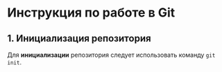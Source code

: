 # Инструкция по работе в Git
## 1. Инициализация репозитория
Для **инициализации** репозитория следует использовать команду `git init`.


